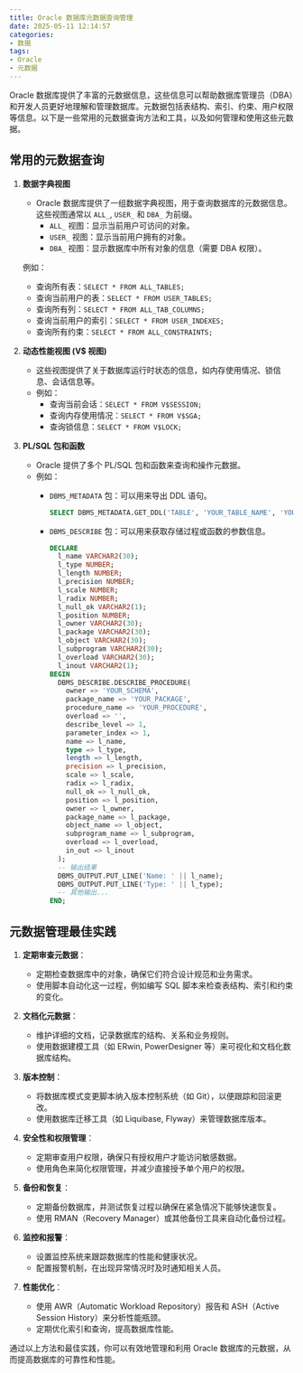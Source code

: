 ```yaml
---
title: Oracle 数据库元数据查询管理
date: 2025-05-11 12:14:57
categories:
- 数据
tags:
- Oracle
- 元数据
---
```


Oracle 数据库提供了丰富的元数据信息，这些信息可以帮助数据库管理员（DBA）和开发人员更好地理解和管理数据库。元数据包括表结构、索引、约束、用户权限等信息。以下是一些常用的元数据查询方法和工具，以及如何管理和使用这些元数据。

## 常用的元数据查询

1. **数据字典视图**
   - Oracle 数据库提供了一组数据字典视图，用于查询数据库的元数据信息。这些视图通常以 `ALL_`, `USER_` 和 `DBA_` 为前缀。
     - `ALL_` 视图：显示当前用户可访问的对象。
     - `USER_` 视图：显示当前用户拥有的对象。
     - `DBA_` 视图：显示数据库中所有对象的信息（需要 DBA 权限）。

   例如：
   - 查询所有表：`SELECT * FROM ALL_TABLES;`
   - 查询当前用户的表：`SELECT * FROM USER_TABLES;`
   - 查询所有列：`SELECT * FROM ALL_TAB_COLUMNS;`
   - 查询当前用户的索引：`SELECT * FROM USER_INDEXES;`
   - 查询所有约束：`SELECT * FROM ALL_CONSTRAINTS;`

2. **动态性能视图 (V$ 视图)**
   - 这些视图提供了关于数据库运行时状态的信息，如内存使用情况、锁信息、会话信息等。
   - 例如：
     - 查询当前会话：`SELECT * FROM V$SESSION;`
     - 查询内存使用情况：`SELECT * FROM V$SGA;`
     - 查询锁信息：`SELECT * FROM V$LOCK;`

3. **PL/SQL 包和函数**
   - Oracle 提供了多个 PL/SQL 包和函数来查询和操作元数据。
   - 例如：
     - `DBMS_METADATA` 包：可以用来导出 DDL 语句。

       ```sql
       SELECT DBMS_METADATA.GET_DDL('TABLE', 'YOUR_TABLE_NAME', 'YOUR_SCHEMA_NAME') FROM DUAL;
       ```

     - `DBMS_DESCRIBE` 包：可以用来获取存储过程或函数的参数信息。

       ```sql
       DECLARE
         l_name VARCHAR2(30);
         l_type NUMBER;
         l_length NUMBER;
         l_precision NUMBER;
         l_scale NUMBER;
         l_radix NUMBER;
         l_null_ok VARCHAR2(1);
         l_position NUMBER;
         l_owner VARCHAR2(30);
         l_package VARCHAR2(30);
         l_object VARCHAR2(30);
         l_subprogram VARCHAR2(30);
         l_overload VARCHAR2(30);
         l_inout VARCHAR2(1);
       BEGIN
         DBMS_DESCRIBE.DESCRIBE_PROCEDURE(
           owner => 'YOUR_SCHEMA',
           package_name => 'YOUR_PACKAGE',
           procedure_name => 'YOUR_PROCEDURE',
           overload => '',
           describe_level => 1,
           parameter_index => 1,
           name => l_name,
           type => l_type,
           length => l_length,
           precision => l_precision,
           scale => l_scale,
           radix => l_radix,
           null_ok => l_null_ok,
           position => l_position,
           owner => l_owner,
           package_name => l_package,
           object_name => l_object,
           subprogram_name => l_subprogram,
           overload => l_overload,
           in_out => l_inout
         );
         -- 输出结果
         DBMS_OUTPUT.PUT_LINE('Name: ' || l_name);
         DBMS_OUTPUT.PUT_LINE('Type: ' || l_type);
         -- 其他输出...
       END;
       ```

## 元数据管理最佳实践

1. **定期审查元数据**：
   - 定期检查数据库中的对象，确保它们符合设计规范和业务需求。
   - 使用脚本自动化这一过程，例如编写 SQL 脚本来检查表结构、索引和约束的变化。

2. **文档化元数据**：
   - 维护详细的文档，记录数据库的结构、关系和业务规则。
   - 使用数据建模工具（如 ERwin, PowerDesigner 等）来可视化和文档化数据库结构。

3. **版本控制**：
   - 将数据库模式变更脚本纳入版本控制系统（如 Git），以便跟踪和回滚更改。
   - 使用数据库迁移工具（如 Liquibase, Flyway）来管理数据库版本。

4. **安全性和权限管理**：
   - 定期审查用户权限，确保只有授权用户才能访问敏感数据。
   - 使用角色来简化权限管理，并减少直接授予单个用户的权限。

5. **备份和恢复**：
   - 定期备份数据库，并测试恢复过程以确保在紧急情况下能够快速恢复。
   - 使用 RMAN（Recovery Manager）或其他备份工具来自动化备份过程。

6. **监控和报警**：
   - 设置监控系统来跟踪数据库的性能和健康状况。
   - 配置报警机制，在出现异常情况时及时通知相关人员。

7. **性能优化**：
   - 使用 AWR（Automatic Workload Repository）报告和 ASH（Active Session History）来分析性能瓶颈。
   - 定期优化索引和查询，提高数据库性能。

通过以上方法和最佳实践，你可以有效地管理和利用 Oracle 数据库的元数据，从而提高数据库的可靠性和性能。
